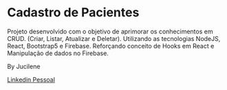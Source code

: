 # Cadastro de Pacientes

Projeto desenvolvido com o objetivo de aprimorar os conhecimentos em CRUD.
(Criar, Listar, Atualizar e Deletar).
Utilizando as tecnologias NodeJS, React, Bootstrap5 e Firebase.
Reforçando conceito de Hooks em React e Manipulação de dados no Firebase.

By Jucilene

[Linkedin Pessoal](linkedin.com/in/jucilene-nunes-485650212) 
